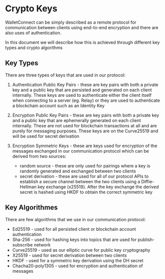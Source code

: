 # Crypto Keys

WalletConnect can be simply described as a remote protocol for communication between clients using end-to-end encryption and there are also uses of authentication.

In this document we will describe how this is achieved through different key types and crypto algorithms

## Key Types

There are three types of keys that are used in our protocol:

1. Authentication Public Key Pairs - these are key pairs with both a private key and a public key that are persisted and generated on each client internally. These keys are used to authenticate either the client itself when connecting to a server (eg. Relay) or they are used to authenticate a blockchain account such as an Identity Key

2. Encryption Public Key Pairs - these are key pairs with both a private key and a public key that are ephemerally generated on each client internally. These are not used for blockchain transactions at all and are purely for messaging purposes. These keys are on the Curve25519 and will be used for secret derivation

3. Encryption Symmetric Keys - these are keys used for encryption of the messages exchanged in our communication protocol which can be derived from two sources:

    * random source - these are only used for pairings where a key is randomly generated and exchanged between two clients
    * secret derivation - these are used for all of our protocol APIs to establish a secure channel between the two clients using a Diffie-Hellman key exchange (x25519). After the key exchange the derived secret is hashed using HKDF to obtain the correct symmetric key

## Key Algorithmes

There are few algorithms that we use in our communication protocol:

* Ed25519 - used for all persisted client or blockchain account authentication
* Sha-256 - used for hashing keys into topics that are used for publish-subscribe network
* Curve25519 - used as our elliptic curve for public key cryptography
* X25519 - used for secret derivation between two clients
* HKDF - used for a symmetric key derivation using the DH secret
* Chacha20-poly1305 - used for encryption and authentication of messages

